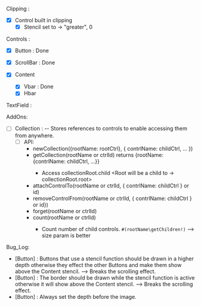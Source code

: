 Clipping :

- [x] Control built in clipping
  - [x] Stencil set to -> "greater", 0

Controls :

- [x] Button : Done

- [x] ScrollBar : Done

- [X] Content

  - [x] Vbar : Done
  - [X] Hbar

TextField :


AddOns:
- [ ] Collection :
    -- Stores references to controls to enable accessing them from anywhere.
    - [ ] API:
        - newCollection({rootName: rootCtrl}, { contrlName: childCtrl, ... })
        - getCollection(rootName<string> or ctrlId<string>) returns {rootName: {contrlName: childCtrl, ...}}
          - Access collectionRoot.child <Root will be a child to -> collectionRoot.root>
        - attachControlTo(rootName<string> or ctrlId<string>, { contrlName: childCtrl } or id)
        - removeControlFrom(rootName<string> or ctrlId<string>, { contrlName: childCtrl } or id})
        - forget(rootName<string> or ctrlId<string>)
        - count(rootName<string> or ctrlId<string>)
          - Count number of child controls. `#(rootName\getChildren!)` --> size param is better




Bug_Log:

* [Button] : Buttons that use a stencil function should be drawn in a higher depth otherwise they effect the other Buttons and make them show above the Content stencil. --> Breaks the scrolling effect.
* [Button] : The border should be drawn while the stencil function is active otherwise it will show above the Content stencil. --> Breaks the scrolling effect.
* [Button] : Always set the depth before the image.
